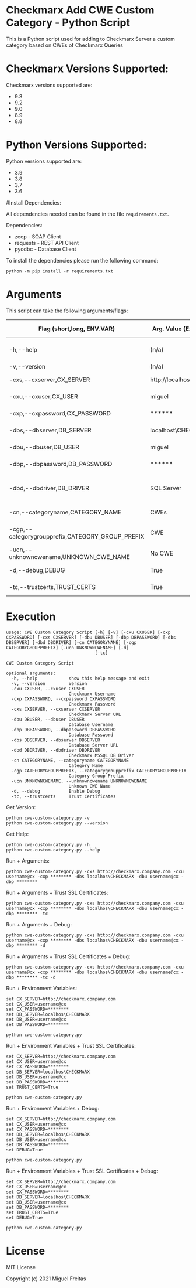 # Checkmarx Add CWE Custom Category - Python Script
This is a Python script used for adding to Checkmarx Server a custom category based on CWEs of Checkmarx Queries

# Checkmarx Versions Supported:
Checkmarx versions supported are:
- 9.3
- 9.2
- 9.0
- 8.9
- 8.8

# Python Versions Supported:
Python versions supported are:
- 3.9
- 3.8
- 3.7
- 3.6

#Install Dependencies:

All dependencies needed can be found in the file ``requirements.txt``.

Dependencies:
- zeep - SOAP Client
- requests - REST API Client
- pyodbc - Database Client

To install the dependencies please run the following command:

```batch
python -m pip install -r requirements.txt
```

# Arguments
This script can take the following arguments/flags:

| Flag (short,long, ENV.VAR) | Arg. Value (Example) | Description | Type | Is Required* | Default |
| ------------- | ------------- | ------------- |------------- | ------------- | ------------- |
| -h,--help | (n/a) | Access Help Manual | Boolean | No | |
| -v,--version | (n/a) | Version | Boolean | No | |
| -cxs,--cxserver,CX_SERVER | http://localhost | Checkmarx Server URL | String | Yes* | |
| -cxu,--cxuser,CX_USER | miguel | Checkmarx Username| String | Yes* | |
| -cxp,--cxpassword,CX_PASSWORD | ****** | Checkmarx Password | Secure String | Yes* | |
| -dbs,--dbserver,DB_SERVER | localhost\CHECKMARX | Database Server URL | String | Yes* | |
| -dbu,--dbuser,DB_USER | miguel | Database Username | String | Yes* | |
| -dbp,--dbpassword,DB_PASSWORD | ****** | Database Password | Secure String | Yes* | |
| -dbd,--dbdriver,DB_DRIVER | SQL Server | MSSQL DB Driver| String | No | ODBC Driver 17 for SQL Server |
| -cn,--categoryname,CATEGORY_NAME | CWEs | Category Name | String | No | CWEs |
| -cgp,--categorygroupprefix,CATEGORY_GROUP_PREFIX | CWE  | Category Group Prefix | String | No | CWE  |
| -ucn,--unknowncwename,UNKNOWN_CWE_NAME | No CWE  | Unknown CWE Name | String | No | Unknown  |
| -d,--debug,DEBUG | True | Debug Mode | Boolean | No | False |
| -tc,--trustcerts,TRUST_CERTS | True | Trust SSL Certificates | Boolean | No | False |


# Execution

```batch
usage: CWE Custom Category Script [-h] [-v] [-cxu CXUSER] [-cxp CXPASSWORD] [-cxs CXSERVER] [-dbu DBUSER] [-dbp DBPASSWORD] [-dbs DBSERVER] [-dbd DBDRIVER] [-cn CATEGORYNAME] [-cgp CATEGORYGROUPPREFIX] [-ucn UNKNOWNCWENAME] [-d]
                                  [-tc]

CWE Custom Category Script

optional arguments:
  -h, --help            show this help message and exit
  -v, --version         Version
  -cxu CXUSER, --cxuser CXUSER
                        Checkmarx Username
  -cxp CXPASSWORD, --cxpassword CXPASSWORD
                        Checkmarx Password
  -cxs CXSERVER, --cxserver CXSERVER
                        Checkmarx Server URL
  -dbu DBUSER, --dbuser DBUSER
                        Database Username
  -dbp DBPASSWORD, --dbpassword DBPASSWORD
                        Database Password
  -dbs DBSERVER, --dbserver DBSERVER
                        Database Server URL
  -dbd DBDRIVER, --dbdriver DBDRIVER
                        Checkmarx MSSQL DB Driver
  -cn CATEGORYNAME, --categoryname CATEGORYNAME
                        Category Name
  -cgp CATEGORYGROUPPREFIX, --categorygroupprefix CATEGORYGROUPPREFIX
                        Category Group Prefix
  -ucn UNKNOWNCWENAME, --unknowncwename UNKNOWNCWENAME
                        Unknown CWE Name
  -d, --debug           Enable Debug
  -tc, --trustcerts     Trust Certificates

```

Get Version:
```batch
python cwe-custom-category.py -v
python cwe-custom-category.py --version
```

Get Help:
```batch
python cwe-custom-category.py -h
python cwe-custom-category.py --help
```

Run + Arguments:
```batch
python cwe-custom-category.py -cxs http://checkmarx.company.com -cxu username@cx -cxp ******** -dbs localhos\CHECKMARX -dbu username@cx -dbp ********
```

Run + Arguments + Trust SSL Certificates:
```batch
python cwe-custom-category.py -cxs http://checkmarx.company.com -cxu username@cx -cxp ******** -dbs localhos\CHECKMARX -dbu username@cx -dbp ******** -tc
```

Run + Arguments + Debug:
```batch
python cwe-custom-category.py -cxs http://checkmarx.company.com -cxu username@cx -cxp ******** -dbs localhos\CHECKMARX -dbu username@cx -dbp ******** -d
```

Run + Arguments + Trust SSL Certificates + Debug:
```batch
python cwe-custom-category.py -cxs http://checkmarx.company.com -cxu username@cx -cxp ******** -dbs localhos\CHECKMARX -dbu username@cx -dbp ******** -tc -d
```

Run + Environment Variables:
```batch
set CX_SERVER=http://checkmarx.company.com
set CX_USER=username@cx
set CX_PASSWORD=********
set DB_SERVER=localhos\CHECKMARX
set DB_USER=username@cx
set DB_PASSWORD=********
```
```batch
python cwe-custom-category.py
```

Run + Environment Variables + Trust SSL Certificates:
```batch
set CX_SERVER=http://checkmarx.company.com
set CX_USER=username@cx
set CX_PASSWORD=********
set DB_SERVER=localhos\CHECKMARX
set DB_USER=username@cx
set DB_PASSWORD=********
set TRUST_CERTS=True
```
```batch
python cwe-custom-category.py
```

Run + Environment Variables + Debug:
```batch
set CX_SERVER=http://checkmarx.company.com
set CX_USER=username@cx
set CX_PASSWORD=********
set DB_SERVER=localhos\CHECKMARX
set DB_USER=username@cx
set DB_PASSWORD=********
set DEBUG=True
```
```batch
python cwe-custom-category.py
```

Run + Environment Variables + Trust SSL Certificates + Debug:
```batch
set CX_SERVER=http://checkmarx.company.com
set CX_USER=username@cx
set CX_PASSWORD=********
set DB_SERVER=localhos\CHECKMARX
set DB_USER=username@cx
set DB_PASSWORD=********
set TRUST_CERTS=True
set DEBUG=True
```
```batch
python cwe-custom-category.py
```

# License
MIT License

Copyright (c) 2021 Miguel Freitas
